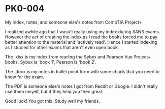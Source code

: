 # PK0-004
My index, notes, and someone else's notes from CompTIA Project+

I realized awhile ago that I wasn't really using my index during SANS exams. However the act of creating the index as I read the books forced me to pay better attention to the material and 'actively read'. Hence I started indexing as I studied for other exams that aren't even open book. 

The .xlsx is my index from reading the Sybex and Pearson Vue Project+ books. Sybex is 'book 1', Pearson is 'book 2'. 

The .docx is my notes in bullet point form with some charts that you need to know for the exam.

The PDF is someone else's notes I got from Reddit or Google. I didn't really use them msyelf, but if they help you then great.

Good luck! You got this.
Study well my friends.
